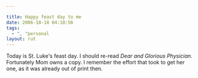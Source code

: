 ```yaml
---

title: Happy feast day to me
date: 2006-10-18 04:10:56
tags:
  - ", "personal
layout: rut
---
```


Today is St. Luke's feast day.  I should re-read *Dear and Glorious Physician.*  Fortunately Mom owns a copy.  I remember the effort that took to get her one, as it was already out of print then.

